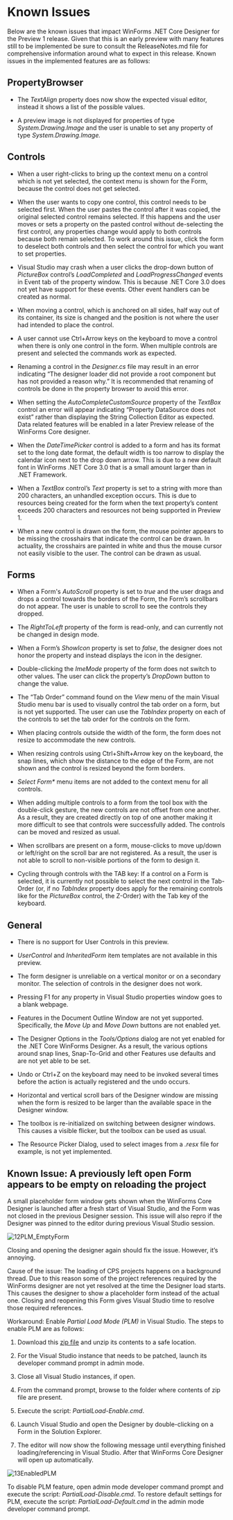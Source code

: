Known Issues
===============

Below are the known issues that impact WinForms .NET Core Designer for the
Preview 1 release. Given that this is an early preview with many features still
to be implemented be sure to consult the ReleaseNotes.md file for comprehensive
information around what to expect in this release. Known issues in the
implemented features are as follows:

PropertyBrowser
---------------

-   The *TextAlign* property does now show the expected visual editor, instead
    it shows a list of the possible values.

-   A preview image is not displayed for properties of type
    *System.Drawing.Image* and the user is unable to set any property of type
    *System.Drawing.Image.*

Controls
--------

-   When a user right-clicks to bring up the context menu on a control which is
    not yet selected, the context menu is shown for the Form, because the
    control does not get selected.

-   When the user wants to copy one control, this control needs to be selected
    first. When the user pastes the control after it was copied, the original
    selected control remains selected. If this happens and the user moves or
    sets a property on the pasted control without de-selecting the first
    control, any properties change would apply to both controls because both
    remain selected. To work around this issue, click the form to deselect both
    controls and then select the control for which you want to set properties.

-   Visual Studio may crash when a user clicks the drop-down button of
    *PictureBox* control’s *LoadCompleted* and *LoadProgressChanged* events in
    Event tab of the property window. This is because .NET Core 3.0 does not yet
    have support for these events. Other event handlers can be created as
    normal.

-   When moving a control, which is anchored on all sides, half way out of its
    container, its size is changed and the position is not where the user had
    intended to place the control.

-   A user cannot use Ctrl+Arrow keys on the keyboard to move a control when
    there is only one control in the form. When multiple controls are present
    and selected the commands work as expected.

-   Renaming a control in the *Designer.cs* file may result in an error
    indicating “The designer loader did not provide a root component but has not
    provided a reason why.” It is recommended that renaming of controls be done
    in the property browser to avoid this error.

-   When setting the *AutoCompleteCustomSource* property of the *TextBox*
    control an error will appear indicating “Property DataSource does not exist”
    rather than displaying the String Collection Editor as expected. Data
    related features will be enabled in a later Preview release of the WinForms
    Core designer.

-   When the *DateTimePicker* control is added to a form and has its format set
    to the long date format, the default width is too narrow to display the
    calendar icon next to the drop down arrow. This is due to a new default font
    in WinForms .NET Core 3.0 that is a small amount larger than in .NET
    Framework.

-   When a *TextBox* control’s *Text* property is set to a string with more than
    200 characters, an unhandled exception occurs. This is due to resources
    being created for the form when the text property’s content exceeds 200
    characters and resources not being supported in Preview 1.

-   When a new control is drawn on the form, the mouse pointer appears to be
    missing the crosshairs that indicate the control can be drawn. In actuality,
    the crosshairs are painted in white and thus the mouse cursor not easily
    visible to the user. The control can be drawn as usual.

Forms
-----

-   When a Form's *AutoScroll* property is set to *true* and the user drags and
    drops a control towards the borders of the Form, the Form’s scrollbars do
    not appear. The user is unable to scroll to see the controls they dropped.

-   The *RightToLeft* property of the form is read-only, and can currently not be
    changed in design mode.

-   When a Form’s *ShowIcon* property is set to *false*, the designer does not
    honor the property and instead displays the icon in the designer.

-   Double-clicking the *ImeMode* property of the form does not switch to other
    values. The user can click the property’s *DropDown* button to change the
    value.

-   The “Tab Order” command found on the *View* menu of the main Visual Studio
    menu bar is used to visually control the tab order on a form, but is not yet
    supported. The user can use the *TabIndex* property on each of the controls
    to set the tab order for the controls on the form.

-   When placing controls outside the width of the form, the form does not
    resize to accommodate the new controls.

-   When resizing controls using Ctrl+Shift+Arrow key on the keyboard, the
    snap lines, which show the distance to the edge of the Form, are not shown
    and the control is resized beyond the form borders.

-   *Select Form\** menu items are not added to the context menu for all
    controls.

-   When adding multiple controls to a form from the tool box with the
    double-click gesture, the new controls are not offset from one another. As a
    result, they are created directly on top of one another making it more
    difficult to see that controls were successfully added. The controls can be
    moved and resized as usual.

-   When scrollbars are present on a form, mouse-clicks to move up/down or
    left/right on the scroll bar are not registered. As a result, the user is
    not able to scroll to non-visible portions of the form to design it.

-   Cycling through controls with the TAB key: If a control on a Form is
    selected, it is currently not possible to select the next control in the
    Tab-Order (or, if no *TabIndex* property does apply for the remaining controls
    like for the *PictureBox* control, the Z-Order) with the Tab key of the
    keyboard.

General
-------

-   There is no support for User Controls in this preview.

-   *UserControl* and *InheritedForm* item templates are not available in this
    preview.

-   The form designer is unreliable on a vertical monitor or on a secondary
    monitor. The selection of controls in the designer does not work.

-   Pressing F1 for any property in Visual Studio properties window goes to a
    blank webpage.

-   Features in the Document Outline Window are not yet supported. Specifically,
    the *Move Up* and *Move Down* buttons are not enabled yet.

-   The Designer Options in the *Tools/Options* dialog are not yet enabled for
    the .NET Core WinForms Designer. As a result, the various options around
    snap lines, Snap-To-Grid and other Features use defaults and are not yet able
    to be set.

-   Undo or Ctrl+Z on the keyboard may need to be invoked several times before
    the action is actually registered and the undo occurs.

-   Horizontal and vertical scroll bars of the Designer window are missing when
    the form is resized to be larger than the available space in the Designer
    window.

-   The toolbox is re-initialized on switching between designer windows. This
    causes a visible flicker, but the toolbox can be used as usual.

-   The Resource Picker Dialog, used to select images from a *.resx* file for
    example, is not yet implemented.

Known Issue: A previously left open Form appears to be empty on reloading the project
-------------------------------------------------------------------------------------

A small placeholder form window gets shown when the WinForms Core Designer is
launched after a fresh start of Visual Studio, and the Form was not closed in
the previous Designer session. This issue will also repro if the Designer was
pinned to the editor during previous Visual Studio session.

![12PLM_EmptyForm][12PLM_EmptyForm]

Closing and opening the designer again should fix the issue. However, it’s
annoying.

Cause of the issue: The loading of CPS projects happens on a background thread.
Due to this reason some of the project references required by the WinForms
designer are not yet resolved at the time the Designer load starts. This causes
the designer to show a placeholder form instead of the actual one. Closing and
reopening this Form gives Visual Studio time to resolve those required
references.

Workaround: Enable *Partial Load Mode (PLM)* in Visual Studio. The steps to
enable PLM are as follows:

1. Download this [zip file](https://webpifeed.blob.core.windows.net/webpifeed/Partners/PLM.zip) and unzip its
contents to a safe location.

2. For the Visual Studio instance that needs to be patched, launch its developer
command prompt in admin mode.

3. Close all Visual Studio instances, if open.

4. From the command prompt, browse to the folder where contents of zip file are
present.

5. Execute the script: *PartialLoad-Enable.cmd*.

6. Launch Visual Studio and open the Designer by double-clicking on a Form in
the Solution Explorer.

7. The editor will now show the following message until everything finished
loading/referencing in Visual Studio. After that WinForms Core Designer will
open up automatically.

![13EnabledPLM][13EnabledPLM]

To disable PLM feature, open admin mode developer command prompt and execute the
script: *PartialLoad-Disable.cmd*. To restore default settings for PLM, execute
the script: *PartialLoad-Default.cmd* in the admin mode developer command
prompt.

[01VisualStudioInstaller]: screenshots/01VisualStudioInstaller.png
[02VisualStudioInstaller]: screenshots/02VisualStudioInstaller.png
[03InitializingVSIX]: screenshots/03InitializingVSIX.png
[04InstallingVSIX]: screenshots/04InstallingVSIX.png
[05CreateNewProject]: screenshots/05CreateNewProject.png
[06TheCoreDesigner]: screenshots/06TheCoreDesigner.png
[07HelloWorldCoreForm]: screenshots/07HelloWorldCoreForm.png
[08HelloWorldCodeEditor]: screenshots/08HelloWorldCodeEditor.png
[09WinFormsOutputPane]: screenshots/09WinFormsOutputPane.png
[10UnsupportedControls]: screenshots/10UnsupportedControls.png
[11SendFeedback]: screenshots/11SendFeedback.png
[12PLM_EmptyForm]: screenshots/12PLM_EmptyForm.png
[13EnabledPLM]: screenshots/13EnabledPLM.png
